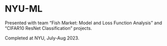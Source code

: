 # NYU-ML

Presented with team “Fish Market: Model and Loss Function Analysis” and “CIFAR10 ResNet Classification” projects.

Completed at NYU, July-Aug 2023.
